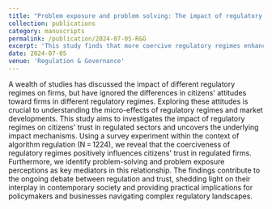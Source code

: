```yaml
---
title: "Problem exposure and problem solving: The impact of regulatory regimes on citizens' trust in regulated sectors"
collection: publications
category: manuscripts
permalink: /publication/2024-07-05-R&G
excerpt: 'This study finds that more coercive regulatory regimes enhance citizens’ trust in regulated firms by strengthening perceptions of problem-solving and problem exposure, offering new insights into the micro-effects of regulation on public trust.'
date: 2024-07-05
venue: 'Regulation & Governance'
---
```

A wealth of studies has discussed the impact of different regulatory regimes on firms, but have ignored the differences in citizens' attitudes toward firms in different regulatory regimes. Exploring these attitudes is crucial to understanding the micro-effects of regulatory regimes and market developments. This study aims to investigates the impact of regulatory regimes on citizens' trust in regulated sectors and uncovers the underlying impact mechanisms. Using a survey experiment within the context of algorithm regulation (N = 1224), we reveal that the coerciveness of regulatory regimes positively influences citizens' trust in regulated firms. Furthermore, we identify problem-solving and problem exposure perceptions as key mediators in this relationship. The findings contribute to the ongoing debate between regulation and trust, shedding light on their interplay in contemporary society and providing practical implications for policymakers and businesses navigating complex regulatory landscapes.
